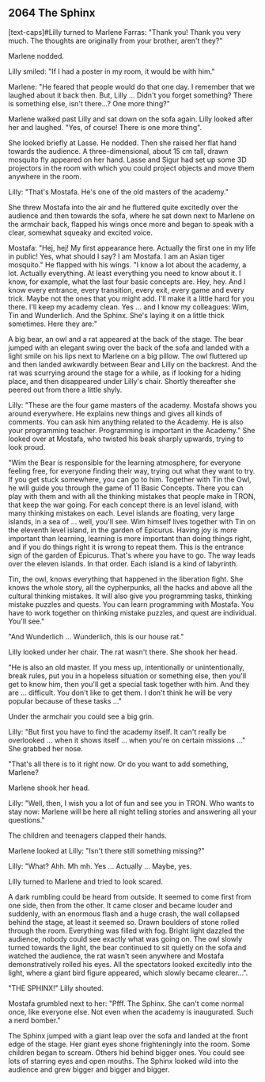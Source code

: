 ## **2064** The Sphinx

[text-caps]#Lilly turned to Marlene Farras: "Thank you!
Thank you very much.
The thoughts are originally from your brother, aren't they?"

Marlene nodded.

Lilly smiled: "If I had a poster in my room, it would be with him."

Marlene: "He feared that people would do that one day.
I remember that we laughed about it back then.
But, Lilly ... Didn't you forget something?
There is something else, isn't there...?
One more thing?"

Marlene walked past Lilly and sat down on the sofa again.
Lilly looked after her and laughed. "Yes, of course! There is one more thing".

She looked briefly at Lasse.
He nodded.
Then she raised her flat hand towards the audience.
A three-dimensional, about 15 cm tall, drawn mosquito fly appeared on her hand.
Lasse and Sigur had set up some 3D projectors in the room with which you could project objects and move them anywhere in the room.

Lilly: "That's Mostafa.
He's one of the old masters of the academy."

She threw Mostafa into the air and he fluttered quite excitedly over the audience and then towards the sofa, where he sat down next to Marlene on the armchair back, flapped his wings once more and began to speak with a clear, somewhat squeaky and excited voice.

Mostafa: "Hej, hej!
My first appearance here.
Actually the first one in my life in public!
Yes, what should I say?
I am Mostafa.
I am an Asian tiger mosquito."
He flapped with his wings.
"I know a lot about the academy, a lot.
Actually everything.
At least everything you need to know about it.
I know, for example, what the last four basic concepts are.
Hey, hey.
And I know every entrance, every transition, every exit, every game and every trick.
Maybe not the ones that you might add.
I'll make it a little hard for you there.
I'll keep my academy clean.
Yes ... and I know my colleagues: Wim, Tin and Wunderlich.
And the Sphinx.
She's laying it on a little thick sometimes.
Here they are:"

A big bear, an owl and a rat appeared at the back of the stage.
The bear jumped with an elegant swing over the back of the sofa and landed with a light smile on his lips next to Marlene on a big pillow.
The owl fluttered up and then landed awkwardly between Bear and Lilly on the backrest.
And the rat was scurrying around the stage for a while, as if looking for a hiding place, and then disappeared under Lilly's chair.
Shortly thereafter she peered out from there a little shyly.

Lilly: "These are the four game masters of the academy.
Mostafa shows you around everywhere.
He explains new things and gives all kinds of comments.
You can ask him anything related to the Academy.
He is also your programming teacher.
Programming is important in the Academy."
She looked over at Mostafa, who twisted his beak sharply upwards, trying to look proud.

"Wim the Bear is responsible for the learning atmosphere, for everyone feeling free, for everyone finding their way, trying out what they want to try.
If you get stuck somewhere, you can go to him.
Together with Tin the Owl, he will guide you through the game of 11 Basic Concepts.
There you can play with them and with all the thinking mistakes that people make in TRON, that keep the war going.
For each concept there is an level island, with many thinking mistakes on each.
Level islands are floating, very large islands, in a sea of ... well, you'll see.
Wim himself lives together with Tin on the eleventh level island, in the garden of Epicurus.
Having joy is more important than learning, learning is more important than doing things right, and if you do things right it is wrong to repeat them.
This is the entrance sign of the garden of Epicurus.
That's where you have to go.
The way leads over the eleven islands.
In that order.
Each island is a kind of labyrinth.

Tin, the owl, knows everything that happened in the liberation fight.
She knows the whole story, all the cypherpunks, all the hacks and above all the cultural thinking mistakes.
It will also give you programming tasks, thinking mistake puzzles and quests.
You can learn programming with Mostafa.
You have to work together on thinking mistake puzzles, and quest are individual.
You'll see."

"And Wunderlich ... Wunderlich, this is our house rat."

Lilly looked under her chair.
The rat wasn't there.
She shook her head.

"He is also an old master.
If you mess up, intentionally or unintentionally, break rules, put you in a hopeless situation or something else, then you'll get to know him, then you'll get a special task together with him.
And they are ... difficult.
You don't like to get them.
I don't think he will be very popular because of these tasks ..."

Under the armchair you could see a big grin.

Lilly: "But first you have to find the academy itself.
It can't really be overlooked ... when it shows itself ... when you're on certain missions ..."
She grabbed her nose.

"That's all there is to it right now.
Or do you want to add something, Marlene?

Marlene shook her head.

Lilly: "Well, then, I wish you a lot of fun and see you in TRON.
Who wants to stay now:
Marlene will be here all night telling stories and answering all your questions."

The children and teenagers clapped their hands.

Marlene looked at Lilly: "Isn't there still something missing?"

Lilly: "What? Ahh. Mh mh. Yes ... Actually ... Maybe, yes.

Lilly turned to Marlene and tried to look scared.

A dark rumbling could be heard from outside.
It seemed to come first from one side, then from the other.
It came closer and became louder and suddenly, with an enormous flash and a huge crash, the wall collapsed behind the stage, at least it seemed so.
Drawn boulders of stone rolled through the room.
Everything was filled with fog.
Bright light dazzled the audience, nobody could see exactly what was going on.
The owl slowly turned towards the light, the bear continued to sit quietly on the sofa and watched the audience, the rat wasn't seen anywhere and Mostafa demonstratively rolled his eyes.
All the spectators looked excitedly into the light, where a giant bird figure appeared, which slowly became clearer...".

"THE SPHINX!" Lilly shouted.

Mostafa grumbled next to her: "Pfff. The Sphinx. She can't come normal once, like everyone else.
Not even when the academy is inaugurated.
Such a nerd bomber."

The Sphinx jumped with a giant leap over the sofa and landed at the front edge of the stage.
Her giant eyes shone frighteningly into the room.
Some children began to scream.
Others hid behind bigger ones.
You could see lots of starring eyes and open mouths.
The Sphinx looked wild into the audience and grew bigger and bigger and bigger.

